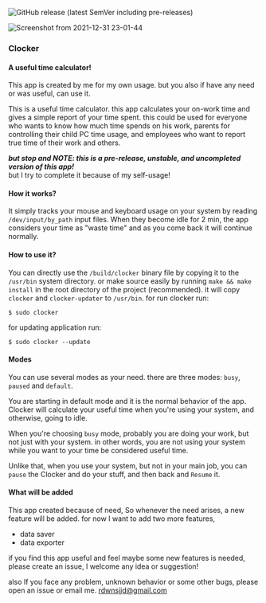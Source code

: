 <!--
 Copyright (C) 2021 rdwn
 
 This file is part of Clocker.
 
 Clocker is free software: you can redistribute it and/or modify
 it under the terms of the GNU General Public License as published by
 the Free Software Foundation, either version 3 of the License, or
 (at your option) any later version.
 
 Clocker is distributed in the hope that it will be useful,
 but WITHOUT ANY WARRANTY; without even the implied warranty of
 MERCHANTABILITY or FITNESS FOR A PARTICULAR PURPOSE.  See the
 GNU General Public License for more details.
 
 You should have received a copy of the GNU General Public License
 along with Clocker.  If not, see <http://www.gnu.org/licenses/>.
-->

![GitHub release (latest SemVer including pre-releases)](https://img.shields.io/github/v/release/rdwnsjjd/Clocker?include_prereleases)

![Screenshot from 2021-12-31 23-01-44](https://user-images.githubusercontent.com/84472404/147837215-4aeb1700-677b-4caf-a546-ecedb4abf071.png)


### Clocker
#### A useful time calculator!
This app is created by me for my own usage. but you also if have any need or was useful, can use it.

This is a useful time calculator. this app calculates your on-work time and gives a simple report of your time spent.
this could be used for everyone who wants to know how much time spends on his work, parents for controlling their child PC time usage, and employees who want to report true time of their work and others.

***but stop and NOTE: this is a pre-release, unstable, and uncompleted version of this app!*** <br />
but I try to complete it because of my self-usage!

#### How it works?
It simply tracks your mouse and keyboard usage on your system by reading `/dev/input/by_path` input files.
When they become idle for 2 min, the app considers your time as "waste time" and as you come back it will continue normally.

#### How to use it?
You can directly use the `/build/clocker` binary file by copying it to the `/usr/bin` system directory.
or make source easily by running `make && make install` in the root directory of the project (recommended).
it will copy `clocker` and `clocker-updater` to `/usr/bin`.
for run clocker run:
```
$ sudo clocker
```

for updating application run:
```
$ sudo clocker --update
```


#### Modes
You can use several modes as your need. there are three modes: `busy`, `paused` and `default`.

You are starting in default mode and it is the normal behavior of the app. Clocker will calculate your useful time when you're using your system, and otherwise, going to idle.

When you're choosing `busy` mode, probably you are doing your work, but not just with your system. in other words, you are not using your system while you want to your time be considered useful time.

Unlike that, when you use your system, but not in your main job, you can `pause` the Clocker and do your stuff, and then back and `Resume` it.

#### What will be added
This app created because of need, So whenever the need arises, a new feature will be added. for now I want to add two more features,
- data saver
- data exporter

if you find this app useful and feel maybe some new features is needed, please create an issue, I welcome any idea or suggestion! 


also If you face any problem, unknown behavior or some other bugs, please open an issue or email me.
rdwnsjjd@gmail.com 
